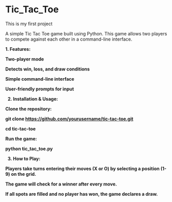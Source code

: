 # Tic_Tac_Toe
This is my first project

A simple Tic Tac Toe game built using Python. This game allows two players to compete against each other in a command-line interface.

<b>1. Features:<b>

  Two-player mode

  Detects win, loss, and draw conditions

  Simple command-line interface

  User-friendly prompts for input

2. Installation & Usage:

  Clone the repository:

  git clone https://github.com/yourusername/tic-tac-toe.git
  
  cd tic-tac-toe

  Run the game:

  python tic_tac_toe.py


3. How to Play:

  Players take turns entering their moves (X or O) by selecting a position (1-9) on the grid.

  The game will check for a winner after every move.

  If all spots are filled and no player has won, the game declares a draw.
